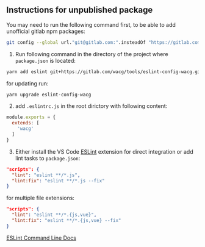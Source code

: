 ## Instructions for unpublished package

You may need to run the following command first, to be able to add unofficial gitlab npm packages:
```sh
git config --global url."git@gitlab.com:".insteadOf "https://gitlab.com/"
```

1. Run following command in the directory of the project where `package.json` is located:
```sh
yarn add eslint git+https://gitlab.com/wacg/tools/eslint-config-wacg.git -D
```

for updating run:
```sh
yarn upgrade eslint-config-wacg
```

2. add `.eslintrc.js` in the root dirictory with following content:

```js
module.exports = {
  extends: [
    'wacg'
  ]
}
```

3. Either install the VS Code [ESLint](https://marketplace.visualstudio.com/items?itemName=dbaeumer.vscode-eslint) extension for direct integration or add lint tasks to `package.json`:
```json
"scripts": {
  "lint": "eslint **/*.js",
  "lint:fix": "eslint **/*.js --fix"
}
```

for multiple file extensions:

```json
"scripts": {
  "lint": "eslint **/*.{js,vue}",
  "lint:fix": "eslint **/*.{js,vue} --fix"
}
```

[ESLint Command Line Docs](https://eslint.org/docs/user-guide/command-line-interface)